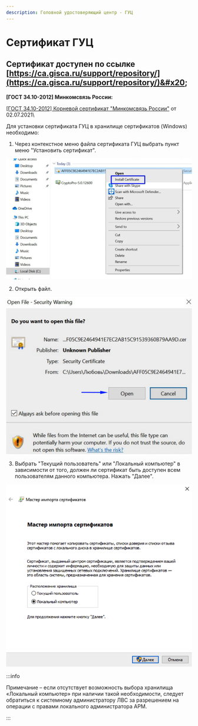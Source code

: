```yaml
---
description: Головной удостоверяющий центр - ГУЦ
---
```


# Сертификат ГУЦ

## Сертификат доступен по ссылке [https://ca.gisca.ru/support/repository/](https://ca.gisca.ru/support/repository/)&#x20;

**\[ГОСТ 34.10-2012] Минкомсвязь России:**

[\[ГОСТ 34.10-2012\] Корневой сертификат "Минкомсвязь России"](https://ca.gisca.ru/repository/AFF05C9E2464941E7EC2AB15C91539360B79AA9D.cer) от 02.07.2021\


Для установки сертификата ГУЦ в хранилище сертификатов (Windows) необходимо:

1. Через контекстное меню файла сертификата ГУЦ выбрать пункт меню "Установить сертификат".

![](<../../.gitbook/assets/image (23).png>)

2. Открыть файл.

![](<../../.gitbook/assets/image (24).png>)

3. Выбрать "Текущий пользователь" или "Локальный компьютер" в зависимости от того, должен ли сертификат быть доступен всем пользователям данного компьютера. Нажать "Далее".

![](<../../.gitbook/assets/image (25).png>)

:::info

Примечание – если отсутствует возможность выбора хранилища «Локальный компьютер» при наличии такой необходимости, следует обратиться к системному администратору ЛВС за разрешением на операции с правами локального администратора АРМ.

:::
